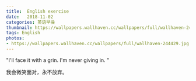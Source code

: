 ```yaml
---
title:  English exercise
date:   2018-11-02
categories: 英语早操
thumbnail: https://wallpapers.wallhaven.cc/wallpapers/full/wallhaven-244429.jpg
tags: English
photos:
- https://wallpapers.wallhaven.cc/wallpapers/full/wallhaven-244429.jpg
---
```


"I'll face it with a grin. I'm never giving in. "
<p>我会微笑面对，永不放弃。</p>
